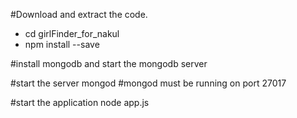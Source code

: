 #Download and extract the code.

- cd girlFinder_for_nakul
- npm install --save

#install mongodb and start the mongodb server

#start the server 
mongod 
#mongod must be running on port 27017

#start the application
node app.js



